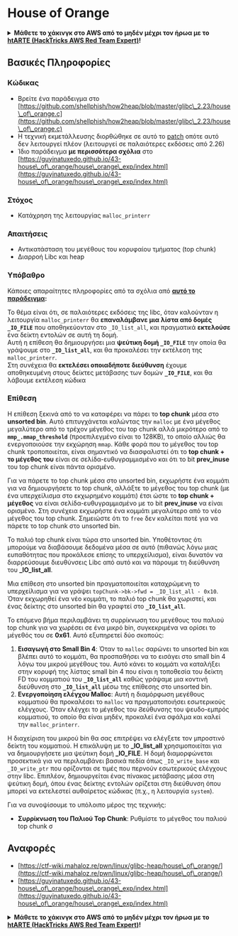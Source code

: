 # House of Orange

<details>

<summary><strong>Μάθετε το χάκινγκ στο AWS από το μηδέν μέχρι τον ήρωα με το</strong> <a href="https://training.hacktricks.xyz/courses/arte"><strong>htARTE (HackTricks AWS Red Team Expert)</strong></a><strong>!</strong></summary>

Άλλοι τρόποι υποστήριξης του HackTricks:

* Αν θέλετε να δείτε την **εταιρεία σας διαφημισμένη στο HackTricks** ή να **κατεβάσετε το HackTricks σε μορφή PDF** ελέγξτε τα [**ΣΧΕΔΙΑ ΣΥΝΔΡΟΜΗΣ**](https://github.com/sponsors/carlospolop)!
* Αποκτήστε το [**επίσημο PEASS & HackTricks swag**](https://peass.creator-spring.com)
* Ανακαλύψτε την [**Οικογένεια PEASS**](https://opensea.io/collection/the-peass-family), τη συλλογή μας από αποκλειστικά [**NFTs**](https://opensea.io/collection/the-peass-family)
* **Εγγραφείτε** στην 💬 [**ομάδα Discord**](https://discord.gg/hRep4RUj7f) ή στην [**ομάδα τηλεγραφήματος**](https://t.me/peass) ή **ακολουθήστε** μας στο **Twitter** 🐦 [**@hacktricks\_live**](https://twitter.com/hacktricks\_live)**.**
* **Μοιραστείτε τα χάκινγκ κόλπα σας υποβάλλοντας PRs** στα [**HackTricks**](https://github.com/carlospolop/hacktricks) και [**HackTricks Cloud**](https://github.com/carlospolop/hacktricks-cloud) αποθετήρια του github.

</details>

## Βασικές Πληροφορίες

### Κώδικας

* Βρείτε ένα παράδειγμα στο [https://github.com/shellphish/how2heap/blob/master/glibc\_2.23/house\_of\_orange.c](https://github.com/shellphish/how2heap/blob/master/glibc\_2.23/house\_of\_orange.c)
* Η τεχνική εκμετάλλευσης διορθώθηκε σε αυτό το [patch](https://sourceware.org/git/?p=glibc.git;a=blobdiff;f=stdlib/abort.c;h=117a507ff88d862445551f2c07abb6e45a716b75;hp=19882f3e3dc1ab830431506329c94dcf1d7cc252;hb=91e7cf982d0104f0e71770f5ae8e3faf352dea9f;hpb=0c25125780083cbba22ed627756548efe282d1a0) οπότε αυτό δεν λειτουργεί πλέον (λειτουργεί σε παλαιότερες εκδόσεις από 2.26)
* Ίδιο παράδειγμα **με περισσότερα σχόλια** στο [https://guyinatuxedo.github.io/43-house\_of\_orange/house\_orange\_exp/index.html](https://guyinatuxedo.github.io/43-house\_of\_orange/house\_orange\_exp/index.html)

### Στόχος

* Κατάχρηση της λειτουργίας `malloc_printerr`

### Απαιτήσεις

* Αντικατάσταση του μεγέθους του κορυφαίου τμήματος (top chunk)
* Διαρροή Libc και heap

### Υπόβαθρο

Κάποιες απαραίτητες πληροφορίες από τα σχόλια από [**αυτό το παράδειγμα**](https://guyinatuxedo.github.io/43-house\_of\_orange/house\_orange\_exp/index.html)**:**

Το θέμα είναι ότι, σε παλαιότερες εκδόσεις της libc, όταν καλούνταν η λειτουργία `malloc_printerr` θα **επαναλάμβανε μια λίστα από δομές `_IO_FILE`** που αποθηκεύονταν στο `_IO_list_all`, και πραγματικά **εκτελούσε** ένα δείκτη εντολών σε αυτή τη δομή.\
Αυτή η επίθεση θα δημιουργήσει μια **ψεύτικη δομή `_IO_FILE`** την οποία θα γράψουμε στο **`_IO_list_all`**, και θα προκαλέσει την εκτέλεση της `malloc_printerr`.\
Στη συνέχεια θα **εκτελέσει οποιαδήποτε διεύθυνση** έχουμε αποθηκευμένη στους δείκτες μετάβασης των δομών **`_IO_FILE`**, και θα λάβουμε εκτέλεση κώδικα

### Επίθεση

Η επίθεση ξεκινά από το να καταφέρει να πάρει το **top chunk** μέσα στο **unsorted bin**. Αυτό επιτυγχάνεται καλώντας την `malloc` με ένα μέγεθος μεγαλύτερο από το τρέχον μέγεθος του top chunk αλλά μικρότερο από το **`mmp_.mmap_threshold`** (προεπιλεγμένο είναι το 128ΚΒ), το οποίο αλλιώς θα ενεργοποιούσε την εκχώρηση `mmap`. Κάθε φορά που το μέγεθος του top chunk τροποποιείται, είναι σημαντικό να διασφαλιστεί ότι το **top chunk + το μέγεθος του** είναι σε σελίδα-ευθυγραμμισμένο και ότι το bit **prev\_inuse** του top chunk είναι πάντα ορισμένο.

Για να πάρετε το top chunk μέσα στο unsorted bin, εκχωρήστε ένα κομμάτι για να δημιουργήσετε το top chunk, αλλάξτε το μέγεθος του top chunk (με ένα υπερχείλισμα στο εκχωρημένο κομμάτι) έτσι ώστε το **top chunk + μέγεθος** να είναι σελίδα-ευθυγραμμισμένο με το bit **prev\_inuse** να είναι ορισμένο. Στη συνέχεια εκχωρήστε ένα κομμάτι μεγαλύτερο από το νέο μέγεθος του top chunk. Σημειώστε ότι το `free` δεν καλείται ποτέ για να πάρετε το top chunk στο unsorted bin.

Το παλιό top chunk είναι τώρα στο unsorted bin. Υποθέτοντας ότι μπορούμε να διαβάσουμε δεδομένα μέσα σε αυτό (πιθανώς λόγω μιας ευπαθότητας που προκάλεσε επίσης το υπερχείλισμα), είναι δυνατόν να διαρρεύσουμε διευθύνσεις Libc από αυτό και να πάρουμε τη διεύθυνση του **\_IO\_list\_all**.

Μια επίθεση στο unsorted bin πραγματοποιείται καταχρώμενη το υπερχείλισμα για να γράψει `topChunk->bk->fwd = _IO_list_all - 0x10`. Όταν εκχωρηθεί ένα νέο κομμάτι, το παλιό top chunk θα χωριστεί, και ένας δείκτης στο unsorted bin θα γραφτεί στο **`_IO_list_all`**.

Το επόμενο βήμα περιλαμβάνει τη συρρίκνωση του μεγέθους του παλιού top chunk για να χωρέσει σε ένα μικρό bin, συγκεκριμένα να ορίσει το μέγεθός του σε **0x61**. Αυτό εξυπηρετεί δύο σκοπούς:

1. **Εισαγωγή στο Small Bin 4**: Όταν το `malloc` σαρώνει το unsorted bin και βλέπει αυτό το κομμάτι, θα προσπαθήσει να το εισάγει στο small bin 4 λόγω του μικρού μεγέθους του. Αυτό κάνει το κομμάτι να καταλήξει στην κορυφή της λίστας small bin 4 που είναι η τοποθεσία του δείκτη FD του κομματιού του **`_IO_list_all`** καθώς γράψαμε μια κοντινή διεύθυνση στο **`_IO_list_all`** μέσω της επίθεσης στο unsorted bin.
2. **Ενεργοποίηση ελέγχου Malloc**: Αυτή η διαμόρφωση μεγέθους κομματιού θα προκαλέσει το `malloc` να πραγματοποιήσει εσωτερικούς ελέγχους. Όταν ελέγχει το μέγεθος του Ϩεύθυνσης του ψευδο-εμπρός κομματιού, το οποίο θα είναι μηδέν, προκαλεί ένα σφάλμα και καλεί την `malloc_printerr`.

Η διαχείριση του μικρού bin θα σας επιτρέψει να ελέγξετε τον μπροστινό δείκτη του κομματιού. Η επικάλυψη με το **\_IO\_list\_all** χρησιμοποιείται για να δημιουργήσετε μια ψεύτικη δομή **\_IO\_FILE**. Η δομή διαμορφώνεται προσεκτικά για να περιλαμβάνει βασικά πεδία όπως `_IO_write_base` και `_IO_write_ptr` που ορίζονται σε τιμές που περνούν εσωτερικούς ελέγχους στην libc. Επιπλέον, δημιουργείται ένας πίνακας μετάβασης μέσα στη ψεύτικη δομή, όπου ένας δείκτης εντολών ορίζεται στη διεύθυνση όπου μπορεί να εκτελεστεί αυθαίρετος κώδικας (π.χ., η λειτουργία `system`).

Για να συνοψίσουμε το υπόλοιπο μέρος της τεχνικής:

* **Συρρίκνωση του Παλιού Top Chunk**: Ρυθμίστε το μέγεθος του παλιού top chunk σ
## Αναφορές

* [https://ctf-wiki.mahaloz.re/pwn/linux/glibc-heap/house\_of\_orange/](https://ctf-wiki.mahaloz.re/pwn/linux/glibc-heap/house\_of\_orange/)
* [https://guyinatuxedo.github.io/43-house\_of\_orange/house\_orange\_exp/index.html](https://guyinatuxedo.github.io/43-house\_of\_orange/house\_orange\_exp/index.html)

<details>

<summary><strong>Μάθετε το χάκινγκ στο AWS από το μηδέν μέχρι τον ήρωα με το</strong> <a href="https://training.hacktricks.xyz/courses/arte"><strong>htARTE (HackTricks AWS Red Team Expert)</strong></a><strong>!</strong></summary>

Άλλοι τρόποι υποστήριξης του HackTricks:

* Αν θέλετε να δείτε την **εταιρεία σας διαφημισμένη στο HackTricks** ή να **κατεβάσετε το HackTricks σε μορφή PDF** ελέγξτε τα [**ΣΧΕΔΙΑ ΣΥΝΔΡΟΜΗΣ**](https://github.com/sponsors/carlospolop)!
* Αποκτήστε το [**επίσημο PEASS & HackTricks swag**](https://peass.creator-spring.com)
* Ανακαλύψτε την [**Οικογένεια PEASS**](https://opensea.io/collection/the-peass-family), τη συλλογή μας από αποκλειστικά [**NFTs**](https://opensea.io/collection/the-peass-family)
* **Εγγραφείτε στη** 💬 [**ομάδα Discord**](https://discord.gg/hRep4RUj7f) ή στη [**ομάδα telegram**](https://t.me/peass) ή **ακολουθήστε** μας στο **Twitter** 🐦 [**@hacktricks\_live**](https://twitter.com/hacktricks\_live)**.**
* **Μοιραστείτε τα χάκινγκ κόλπα σας υποβάλλοντας PRs στα** [**HackTricks**](https://github.com/carlospolop/hacktricks) και [**HackTricks Cloud**](https://github.com/carlospolop/hacktricks-cloud) αποθετήρια στο GitHub.

</details>
